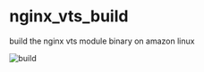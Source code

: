 # nginx_vts_build
build the nginx vts module binary on amazon linux  

![build](https://github.com/iamarno/nginx_vts_build/actions/workflows/build.yml/badge.svg)

